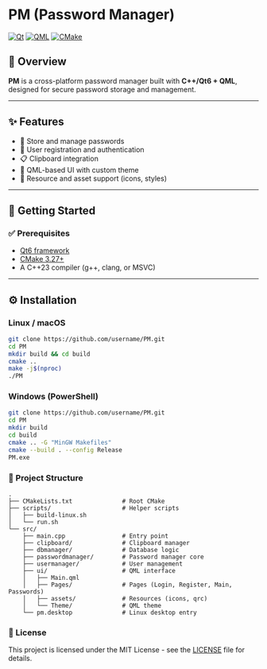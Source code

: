 # PM (Password Manager)

[![Qt](https://img.shields.io/badge/Qt-6.9-green?style=for-the-badge&logo=qt&logoColor=white)](https://doc.qt.io/qt-6.9/)
[![QML](https://img.shields.io/badge/QML-6.9-blue?style=for-the-badge&logo=qt&logoColor=white)](https://doc.qt.io/qt-6/qtqml-index.html)
[![CMake](https://img.shields.io/badge/CMake-3.27+-064F8C?style=for-the-badge&logo=cmake&logoColor=white)](https://cmake.org/)

## 📖 Overview
**PM** is a cross-platform password manager built with **C++/Qt6 + QML**, designed for secure password storage and management.  

---

## ✨ Features
- 🔐 Store and manage passwords  
- 👤 User registration and authentication  
- 📋 Clipboard integration  
- 🎨 QML-based UI with custom theme  
- 📂 Resource and asset support (icons, styles)  

---

## 🚀 Getting Started

### ✅ Prerequisites
- [Qt6 framework](https://doc.qt.io/qt-6/get-and-install-qt.html)  
- [CMake 3.27+](https://cmake.org/download/)  
- A C++23 compiler (g++, clang, or MSVC)  

---

## ⚙️ Installation

### Linux / macOS
```bash
git clone https://github.com/username/PM.git
cd PM
mkdir build && cd build
cmake ..
make -j$(nproc)
./PM
```

### Windows (PowerShell)
```bash
git clone https://github.com/username/PM.git
cd PM
mkdir build
cd build
cmake .. -G "MinGW Makefiles"
cmake --build . --config Release
PM.exe
```

### 📁 Project Structure
```
.
├── CMakeLists.txt              # Root CMake
├── scripts/                    # Helper scripts
│   ├── build-linux.sh
│   └── run.sh
└── src/
    ├── main.cpp                # Entry point
    ├── clipboard/              # Clipboard manager
    ├── dbmanager/              # Database logic
    ├── passwordmanager/        # Password manager core
    ├── usermanager/            # User management
    ├── ui/                     # QML interface
    │   ├── Main.qml
    │   ├── Pages/              # Pages (Login, Register, Main, Passwords)
    │   ├── assets/             # Resources (icons, qrc)
    │   └── Theme/              # QML theme
    └── pm.desktop              # Linux desktop entry
```

### 📝 License
This project is licensed under the MIT License - see the [LICENSE](https://github.com/Jarlok17/PM/blob/main/LICENSE) file for details.
